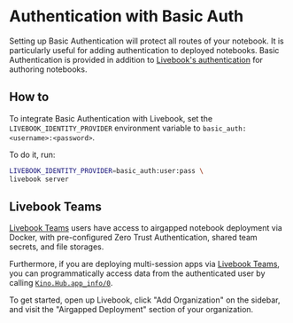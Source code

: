# Authentication with Basic Auth

Setting up Basic Authentication will protect all routes of your notebook. It is particularly useful for adding authentication to deployed notebooks. Basic Authentication is provided in addition to [Livebook's authentication](../authentication.md) for authoring notebooks.

## How to

To integrate Basic Authentication with Livebook, set the `LIVEBOOK_IDENTITY_PROVIDER` environment variable to `basic_auth:<username>:<password>`.

To do it, run:

```bash
LIVEBOOK_IDENTITY_PROVIDER=basic_auth:user:pass \
livebook server
```

## Livebook Teams

[Livebook Teams](https://livebook.dev/teams/) users have access to airgapped notebook deployment via Docker, with pre-configured Zero Trust Authentication, shared team secrets, and file storages.

Furthermore, if you are deploying multi-session apps via [Livebook Teams](https://livebook.dev/teams/), you can programmatically access data from the authenticated user by calling [`Kino.Hub.app_info/0`](https://hexdocs.pm/kino/Kino.Hub.html#app_info/0).

To get started, open up Livebook, click "Add Organization" on the sidebar, and visit the "Airgapped Deployment" section of your organization.
